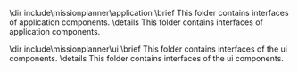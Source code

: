 \dir include\missionplanner\application
\brief This folder contains interfaces of application components.
\details This folder contains interfaces of application components.

\dir include\missionplanner\ui
\brief This folder contains interfaces of the ui components.
\details This folder contains interfaces of the ui components.